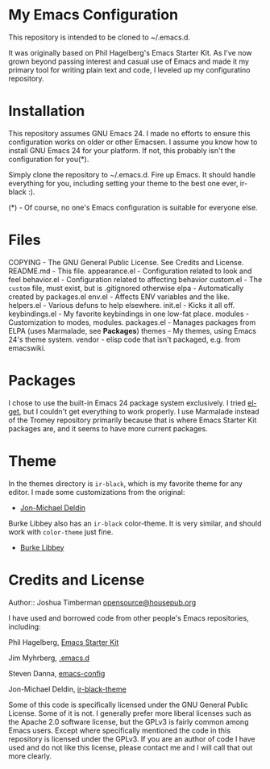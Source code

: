 
My Emacs Configuration
======================

This repository is intended to be cloned to ~/.emacs.d.

It was originally based on Phil Hagelberg's Emacs Starter Kit. As I've
now grown beyond passing interest and casual use of Emacs and made it
my primary tool for writing plain text and code, I leveled up my
configuratino repository.

Installation
============

This repository assumes GNU Emacs 24. I made no efforts to ensure this
configuration works on older or other Emacsen. I assume you know how to install
GNU Emacs 24 for your platform. If not, this probably isn't the configuration
for you(*).

Simply clone the repository to ~/.emacs.d. Fire up Emacs. It should
handle everything for you, including setting your theme to the best
one ever, ir-black :).

(*) - Of course, no one's Emacs configuration is suitable for everyone else.

Files
=====

COPYING - The GNU General Public License. See Credits and License.
README.md - This file.
appearance.el - Configuration related to look and feel
behavior.el - Configuration related to affecting behavior
custom.el - The `custom` file, must exist, but is .gitignored otherwise
elpa - Automatically created by packages.el
env.el - Affects ENV variables and the like.
helpers.el - Various defuns to help elsewhere.
init.el - Kicks it all off.
keybindings.el - My favorite keybindings in one low-fat place.
modules - Customization to modes, modules.
packages.el - Manages packages from ELPA (uses Marmalade, see __Packages__)
themes - My themes, using Emacs 24's theme system.
vendor - elisp code that isn't packaged, e.g. from emacswiki.

Packages
========

I chose to use the built-in Emacs 24 package system exclusively. I
tried [el-get](https://github.com/dimitri/el-get), but I couldn't get
everything to work properly. I use Marmalade instead of the Tromey
repository primarily because that is where Emacs Starter Kit packages
are, and it seems to have more current packages.

Theme
=====

In the themes directory is `ir-black`, which is my favorite theme for
any editor. I made some customizations from the original:

* [Jon-Michael Deldin](https://github.com/jmdeldin/ir-black-theme.el)

Burke Libbey also has an `ir-black` color-theme. It is very similar,
and should work with `color-theme` just fine.

* [Burke Libbey](https://github.com/burke/color-theme-ir-black)

Credits and License
===================

Author:: Joshua Timberman <opensource@housepub.org>

I have used and borrowed code from other people's Emacs repositories,
including:

Phil Hagelberg,
[Emacs Starter Kit](https://github.com/technomancy/emacs-starter-kit)

Jim Myhrberg,
[.emacs.d](https://github.com/jimeh/.emacs.d)

Steven Danna,
[emacs-config](https://github.com/stevendanna/emacs-config)

Jon-Michael Deldin,
[ir-black-theme](https://github.com/jmdeldin/ir-black-theme.el)

Some of this code is specifically licensed under the GNU General
Public License. Some of it is not. I generally prefer more liberal
licenses such as the Apache 2.0 software license, but the GPLv3 is
fairly common among Emacs users. Except where specifically mentioned
the code in this repository is licensed under the GPLv3. If you are an
author of code I have used and do not like this license, please
contact me and I will call that out more clearly.
